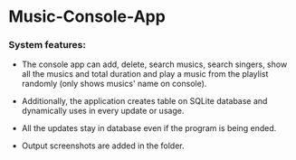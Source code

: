 # Music-Console-App


### System features:

 - The console app can add, delete, search musics, search singers, show all the musics and total duration and play a music from the playlist randomly (only shows musics' name on console).
 - Additionally, the application creates table on SQLite database and dynamically uses in every update or usage. 
 - All the updates stay in database even if the program is being ended.
 

- Output screenshots are added in the folder.
